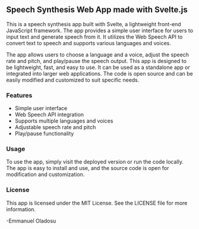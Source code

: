 ## Speech Synthesis Web App made with Svelte.js

This is a speech synthesis app built with Svelte, a lightweight front-end JavaScript framework. The app provides a simple user interface for users to input text and generate speech from it. It utilizes the Web Speech API to convert text to speech and supports various languages and voices.

The app allows users to choose a language and a voice, adjust the speech rate and pitch, and play/pause the speech output. This app is designed to be lightweight, fast, and easy to use. It can be used as a standalone app or integrated into larger web applications. The code is open source and can be easily modified and customized to suit specific needs.

### Features
* Simple user interface
* Web Speech API integration
* Supports multiple languages and voices
* Adjustable speech rate and pitch
* Play/pause functionality


### Usage
To use the app, simply visit the deployed version or run the code locally. The app is easy to install and use, and the source code is open for modification and customization.


### License
This app is licensed under the MIT License. See the LICENSE file for more information.


-Emmanuel Oladosu
